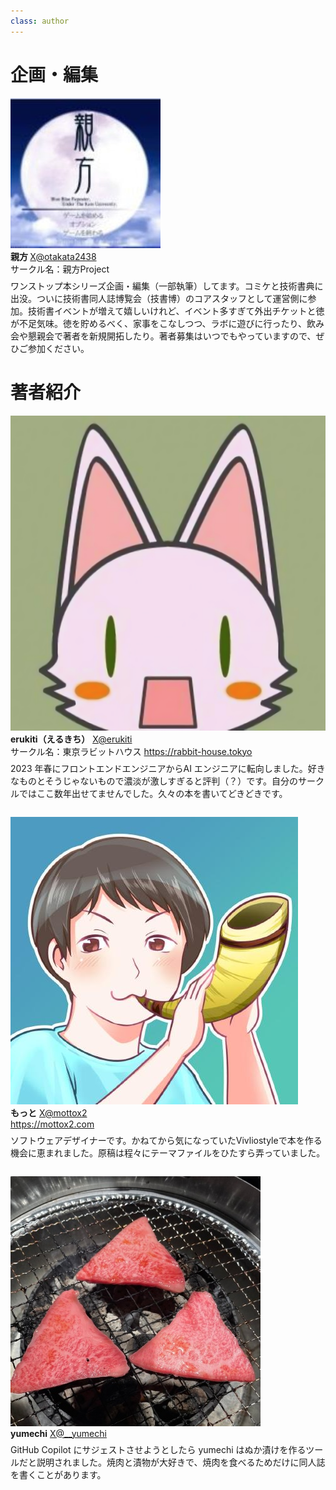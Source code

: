 ```yaml
---
class: author
---
```

# 企画・編集

<div class="author-profile">
    <img src="images/oyakata.jpg">
    <div>
        <div>
            <b>親方 </b>
            <a href="https://twitter.com/oyakata2438">X@otakata2438</a>
        </div>
        <div>
            サークル名：親方Project
        </div>
    </div>
</div>
<p style="margin-top: 0.5em; margin-bottom: 2em;">
ワンストップ本シリーズ企画・編集（一部執筆）してます。コミケと技術書典に出没。ついに技術書同人誌博覧会（技書博）のコアスタッフとして運営側に参加。技術書イベントが増えて嬉しいけれど、イベント多すぎて外出チケットと徳が不足気味。徳を貯めるべく、家事をこなしつつ、ラボに遊びに行ったり、飲み会や懇親会で著者を新規開拓したり。著者募集はいつでもやっていますので、ぜひご参加ください。
</p>

# 著者紹介

<div class="author-profile">
    <img src="images/erukiti-icon.png">
    <div>
        <div>
            <b>erukiti（えるきち）</b>
            <a href="https://twitter.com/erukiti">X@erukiti</a>
        </div>
        <div>
            サークル名：東京ラビットハウス
            <a href="https://rabbit-house.tokyo">https://rabbit-house.tokyo</a>
        </div>
    </div>
</div>
<p style="margin-top: 0.5em; margin-bottom: 2em;">
2023 年春にフロントエンドエンジニアからAI エンジニアに転向しました。好きなものとそうじゃないもので濃淡が激しすぎると評判（？）です。自分のサークルではここ数年出せてませんでした。久々の本を書いてどきどきです。
</p>

<div class="author-profile">
    <img src="images/mottox2-icon.jpeg">
    <div>
        <div>
            <b>もっと</b>
            <a href="https://twitter.com/mottox2">X@mottox2</a>
        </div>
        <div>
          <a href="https://twitter.com/mottox2">https://mottox2.com</a>
        </div>
    </div>
</div>
<p style="margin-top: 0.5em; margin-bottom: 2em;">
ソフトウェアデザイナーです。かねてから気になっていたVivliostyleで本を作る機会に恵まれました。原稿は程々にテーマファイルをひたすら弄っていました。
</p>


<div class="author-profile">
    <img src="images/yumechi_400x400.jpg">
    <div>
        <div>
            <b>yumechi</b>
            <a href="https://twitter.com/__yumechi">X@__yumechi</a>
        </div>
    </div>
</div>
<p style="margin-top: 0.5em; margin-bottom: 2em;">
GitHub Copilot にサジェストさせようとしたら yumechi はぬか漬けを作るツールだと説明されました。焼肉と漬物が大好きで、焼肉を食べるためだけに同人誌を書くことがあります。
</p>



<!-- ページ数調整 -->
<br />
<br />
<br />
<br />
<br />
<br />
<br />
<br />
<br />
<br />
